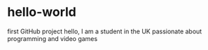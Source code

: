# hello-world
first GitHub project
hello, I am a student in the UK passionate about programming and video games
